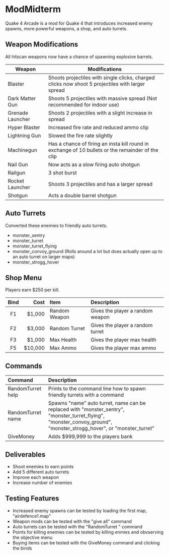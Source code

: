 # ModMidterm
Quake 4 Arcade is a mod for Quake 4 that introduces increased enemy spawns, more powerful weapons, a shop, and auto turrets.

## Weapon Modifications
All hitscan weapons now have a chance of spawning explosive barrels.

Weapon  						| Modifications
------------------- | -------------------
Blaster  						| Shoots projectiles with single clicks, charged clicks now shoot 5 projectiles with larger spread
Dark Matter Gun  		| Shoots 5 projectiles with massive spread (Not recommended for indoor use)
Grenade Launcher 		| Shoots 2 projectiles with a slight increase in spread
Hyper Blaster  			| Increased fire rate and reduced ammo clip
Lightning Gun  			| Slowed the fire rate slightly
Machinegun  				| Has a chance of firing an insta kill round in exchange of 10 bullets or the remainder of the clip
Nail Gun  					| Now acts as a slow firing auto shotgun
Railgun  						| 3 shot burst
Rocket Launcher  		| Shoots 3 projectiles and has a larger spread
Shotgun  						| Acts a double barrel shotgun

## Auto Turrets
Converted these enemies to friendly auto turrets.
- monster_sentry
- monster_turret
- monster_turret_flying
- monster_convoy_ground (Rolls around a lot but does actually open up to an auto turret on larger maps)
- monster_strogg_hover
## Shop Menu
Players earn $250 per kill.  

| Bind 					| Cost 						| Item 					 | Description	 										|
| :---:         | ---:    		  	| :---					 | :---														 	|
| F1  					| $1,000     			| Random Weapon  | Gives the player a random weapon |
| F2  					| $3,000     			| Random Turret  | Gives the player a random turret |
| F3  					| $1,000     			| Max Health	   | Gives the player max health			|
| F5  					| $10,000     		| Max Ammo	  	 | Gives the player max ammo 				|

## Commands
Command  						| Description
:------------------ | :---
RandomTurret help  	| Prints to the command line how to spawn friendly turrets with a command
RandomTurret name  	| Spawns "name" auto turret, name can be replaced with  "monster_sentry", "monster_turret_flying", "monster_convoy_ground", "monster_strogg_hover", or "monster_turret"
GiveMoney						| Adds $999,999 to the players bank

## Deliverables
- Shoot enemies to earn points
- Add 5 different auto turrets
- Improve each weapon
- Increase number of enemies

## Testing Features
- Increased enemy spawns can be tested by loading the first map, "airdefence1.map"
- Weapon mods can be tested with the "give all" command
- Auto turrets can be tested with the "RandomTurret <name>" command
- Points for killing enemies can be tested by killing enmies and obvserving the objective menu
- Buying items can be tested with the GiveMoney command and clicking the binds
